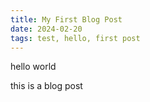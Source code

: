 ```yaml
---
title: My First Blog Post
date: 2024-02-20
tags: test, hello, first post
---
```


hello world

this is a blog post